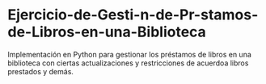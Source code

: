 # Ejercicio-de-Gesti-n-de-Pr-stamos-de-Libros-en-una-Biblioteca
Implementación en Python para gestionar los préstamos de libros en una biblioteca con ciertas actualizaciones y restricciones de acuerdoa libros prestados y demás.
